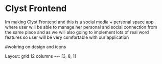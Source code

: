 # Clyst Frontend

Im making Clyst Frontend and  this is a social media + personal space app where user will be able to manage her personal and social connection from the same place and as we will also going to implement lots of real word features so user will be very comfortable with our application

#wokring on design and icons

Layout: grid 12 columns  --- [3, 8, 1]
